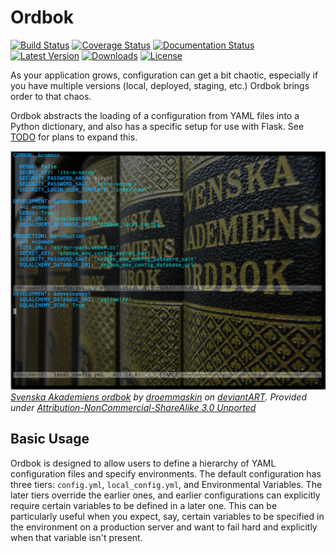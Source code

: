 # Ordbok

[![Build Status](https://travis-ci.org/eriktaubeneck/ordbok.svg?branch=master)](https://travis-ci.org/eriktaubeneck/ordbok)
[![Coverage Status](https://img.shields.io/coveralls/eriktaubeneck/ordbok.svg)](https://coveralls.io/r/eriktaubeneck/ordbok)
[![Documentation Status](https://readthedocs.org/projects/ordbok/badge/?version=latest)](https://readthedocs.org/projects/ordbok/?badge=latest)
[![Latest Version](https://pypip.in/version/ordbok/badge.png)](https://pypi.python.org/pypi/ordbok/)
[![Downloads](https://pypip.in/download/ordbok/badge.png)](https://pypi.python.org/pypi/ordbok/)
[![License](https://pypip.in/license/ordbok/badge.png)](https://pypi.python.org/pypi/ordbok/)

As your application grows, configuration can get a bit chaotic, especially if you have multiple versions (local, deployed, staging, etc.) Ordbok brings order to that chaos.

Ordbok abstracts the loading of a configuration from YAML files into a Python dictionary, and also has a specific setup for use with Flask. See [TODO](#todo) for plans to expand this.

![Svenska Akademiens ordbok](config.png)
_<a href="http://droemmaskin.deviantart.com/art/Svenska-Akademiens-ordbok-197812735">Svenska Akademiens ordbok</a> by <span class="username-with-symbol u"><a class="u regular username" href="http://droemmaskin.deviantart.com/">droemmaskin</a><span class="user-symbol regular" data-quicktip-text="" data-show-tooltip="" data-gruser-type="regular"></span></span> on <a href="http://www.deviantart.com">deviantART</a>. Provided under [Attribution-NonCommercial-ShareAlike 3.0 Unported](http://creativecommons.org/licenses/by-nc-sa/3.0/legalcode)_

## Basic Usage

Ordbok is designed to allow users to define a hierarchy of YAML configuration files and specify environments. The default configuration has three tiers: `config.yml`, `local_config.yml`, and Environmental Variables. The later tiers override the earlier ones, and earlier configurations can explicitly require certain variables to be defined in a later one. This can be particularly useful when you expect, say, certain variables to be specified in the environment on a production server and want to fail hard and explicitly when that variable isn't present.
